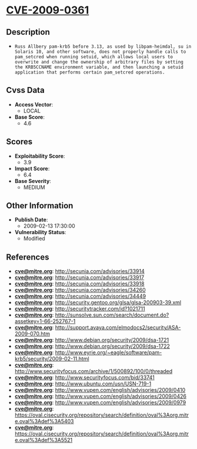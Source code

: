 
# [CVE-2009-0361](https://cve.mitre.org/cgi-bin/cvename.cgi?name=CVE-2009-0361)

## Description

- `Russ Allbery pam-krb5 before 3.13, as used by libpam-heimdal, su in Solaris 10, and other software, does not properly handle calls to pam_setcred when running setuid, which allows local users to overwrite and change the ownership of arbitrary files by setting the KRB5CCNAME environment variable, and then launching a setuid application that performs certain pam_setcred operations.`

## Cvss Data

- **Access Vector**:
  - LOCAL
- **Base Score**:
  - 4.6

## Scores

- **Exploitability Score**:
  - 3.9
- **Impact Score**:
  - 6.4
- **Base Severity**:
  - MEDIUM

## Other Information

- **Publish Date**:
  - 2009-02-13 17:30:00
- **Vulnerability Status**:
  - Modified

## References

- **cve@mitre.org**: http://secunia.com/advisories/33914
- **cve@mitre.org**: http://secunia.com/advisories/33917
- **cve@mitre.org**: http://secunia.com/advisories/33918
- **cve@mitre.org**: http://secunia.com/advisories/34260
- **cve@mitre.org**: http://secunia.com/advisories/34449
- **cve@mitre.org**: http://security.gentoo.org/glsa/glsa-200903-39.xml
- **cve@mitre.org**: http://securitytracker.com/id?1021711
- **cve@mitre.org**: http://sunsolve.sun.com/search/document.do?assetkey=1-66-252767-1
- **cve@mitre.org**: http://support.avaya.com/elmodocs2/security/ASA-2009-070.htm
- **cve@mitre.org**: http://www.debian.org/security/2009/dsa-1721
- **cve@mitre.org**: http://www.debian.org/security/2009/dsa-1722
- **cve@mitre.org**: http://www.eyrie.org/~eagle/software/pam-krb5/security/2009-02-11.html
- **cve@mitre.org**: http://www.securityfocus.com/archive/1/500892/100/0/threaded
- **cve@mitre.org**: http://www.securityfocus.com/bid/33741
- **cve@mitre.org**: http://www.ubuntu.com/usn/USN-719-1
- **cve@mitre.org**: http://www.vupen.com/english/advisories/2009/0410
- **cve@mitre.org**: http://www.vupen.com/english/advisories/2009/0426
- **cve@mitre.org**: http://www.vupen.com/english/advisories/2009/0979
- **cve@mitre.org**: https://oval.cisecurity.org/repository/search/definition/oval%3Aorg.mitre.oval%3Adef%3A5403
- **cve@mitre.org**: https://oval.cisecurity.org/repository/search/definition/oval%3Aorg.mitre.oval%3Adef%3A5521
